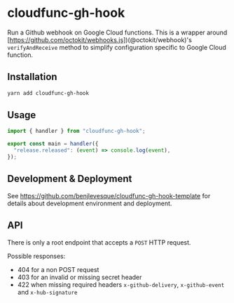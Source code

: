 #  cloudfunc-gh-hook

Run a Github webhook on Google Cloud functions. This is a wrapper around  [https://github.com/octokit/webhooks.js])(@octokit/webhook)'s `verifyAndReceive` method  to simplify configuration specific to Google Cloud function.

## Installation

```bash
yarn add cloudfunc-gh-hook
```

## Usage

```typescript
import { handler } from "cloudfunc-gh-hook";

export const main = handler({
  "release.released": (event) => console.log(event),
});

```

## Development & Deployment

See https://github.com/benjlevesque/cloudfunc-gh-hook-template for details about development environment and deployment.


## API

There is only a root endpoint that accepts a `POST` HTTP request.

Possible responses:
- 404 for a non POST request
- 403 for an invalid or missing secret header
- 422 when missing required headers `x-github-delivery`, `x-github-event` and `x-hub-signature`